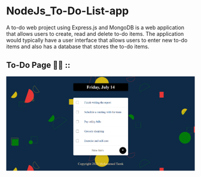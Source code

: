 # NodeJs_To-Do-List-app
A to-do web project using Express.js and MongoDB is a web application that allows users to create,
read and delete to-do items. The application would typically have a user interface that allows users
to enter new to-do items and also has a database that stores the to-do items.

## To-Do Page 👨‍💻 ::
![To-Do Page](screenshots/ToDo-Page.png?raw=true)
